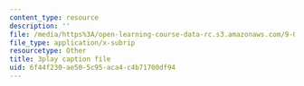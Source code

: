 ```yaml
---
content_type: resource
description: ''
file: /media/https%3A/open-learning-course-data-rc.s3.amazonaws.com/9-00sc-introduction-to-psychology-fall-2011/6f44f230ae505c95aca4c4b71700df94_2fbrl6WoIyo.vtt
file_type: application/x-subrip
resourcetype: Other
title: 3play caption file
uid: 6f44f230-ae50-5c95-aca4-c4b71700df94
---
```

